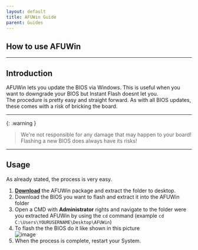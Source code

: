 ```yaml
---
layout: default
title: AFUWin Guide
parent: Guides
---
```

## How to use AFUWin

***

## Introduction

AFUWin lets you update the BIOS via Windows. This is useful when you want to downgrade your BIOS but Instant Flash doesnt let you.  
The procedure is pretty easy and straight forward. As with all BIOS updates, these comes with a risk of bricking the board.

***

{: .warning }
> We're not responsible for any damage that may happen to your board! Flashing a new BIOS does always have its risks!

***  

## Usage

As already stated, the process is very easy.  

1. [**Download**](https://cdn.botflakes.de/subreddit/asrock/tools/AfuWin64.zip) the AFUWin package and extract the folder to desktop.
2. Download the BIOS you want to flash and extract it into the AFUWin folder
3. Open a CMD with **Administrator** rights and navigate to the folder were you extracted AFUWin by using the ``cd`` command (example ``cd C:\Users\YOURUSERNAME\Desktop\AFUWin``)
4. To flash the the BIOS do it like shown in this picture   
![image](../../assets/images/wiki/bios_flash_afuwin.png)
5. When the process is complete, restart your System.